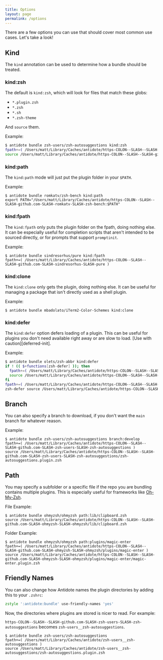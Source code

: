 ```yaml
---
title: Options
layout: page
permalink: /options
---
```


There are a few options you can use that should cover most common use cases. Let's take
a look!

## Kind

The `kind` annotation can be used to determine how a bundle should be treated.

### kind:zsh

The default is `kind:zsh`, which will look for files that match these globs:

- `*.plugin.zsh`
- `*.zsh`
- `*.sh`
- `*.zsh-theme`

And `source` them.

Example:

```zsh
$ antidote bundle zsh-users/zsh-autosuggestions kind:zsh
fpath+=( /Users/matt/Library/Caches/antidote/https-COLON--SLASH--SLASH-github.com-SLASH-zsh-users-SLASH-zsh-autosuggestions )
source /Users/matt/Library/Caches/antidote/https-COLON--SLASH--SLASH-github.com-SLASH-zsh-users-SLASH-zsh-autosuggestions/zsh-autosuggestions.plugin.zsh
```

### kind:path

The `kind:path` mode will just put the plugin folder in your `$PATH`.

Example:

```console
$ antidote bundle romkatv/zsh-bench kind:path
export PATH="/Users/matt/Library/Caches/antidote/https-COLON--SLASH--SLASH-github.com-SLASH-romkatv-SLASH-zsh-bench:$PATH"
```

### kind:fpath

The `kind:fpath` only puts the plugin folder on the fpath, doing nothing else. It can be
especially useful for completion scripts that aren't intended to be sourced directly, or
for prompts that support `promptinit`.

Example:

```console
$ antidote bundle sindresorhus/pure kind:fpath
fpath+=( /Users/matt/Library/Caches/antidote/https-COLON--SLASH--SLASH-github.com-SLASH-sindresorhus-SLASH-pure )
```

### kind:clone

The `kind:clone` only gets the plugin, doing nothing else. It can be useful for managing
a package that isn't directly used as a shell plugin.

Example:

```console
$ antidote bundle mbadolato/iTerm2-Color-Schemes kind:clone
```

### kind:defer

The `kind:defer` option defers loading of a plugin. This can be useful for plugins you
don't need available right away or are slow to load. [Use with caution][deferred-init].

Example:

```zsh
$ antidote bundle olets/zsh-abbr kind:defer
if ! (( $+functions[zsh-defer] )); then
  fpath+=( /Users/matt/Library/Caches/antidote/https-COLON--SLASH--SLASH-github.com-SLASH-romkatv-SLASH-zsh-defer )
  source /Users/matt/Library/Caches/antidote/https-COLON--SLASH--SLASH-github.com-SLASH-romkatv-SLASH-zsh-defer/zsh-defer.plugin.zsh
fi
fpath+=( /Users/matt/Library/Caches/antidote/https-COLON--SLASH--SLASH-github.com-SLASH-olets-SLASH-zsh-abbr )
zsh-defer source /Users/matt/Library/Caches/antidote/https-COLON--SLASH--SLASH-github.com-SLASH-olets-SLASH-zsh-abbr/zsh-abbr.plugin.zsh
```

## Branch

You can also specify a branch to download, if you don't want the `main` branch for
whatever reason.

Example:

```console
$ antidote bundle zsh-users/zsh-autosuggestions branch:develop
fpath+=( /Users/matt/Library/Caches/antidote/https-COLON--SLASH--SLASH-github.com-SLASH-zsh-users-SLASH-zsh-autosuggestions )
source /Users/matt/Library/Caches/antidote/https-COLON--SLASH--SLASH-github.com-SLASH-zsh-users-SLASH-zsh-autosuggestions/zsh-autosuggestions.plugin.zsh
```

## Path

You may specify a subfolder or a specific file if the repo you are bundling contains
multiple plugins. This is especially useful for frameworks like
[Oh-My-Zsh](https://github.com/ohmyzsh/ohmyzsh).

File Example:

```console
$ antidote bundle ohmyzsh/ohmyzsh path:lib/clipboard.zsh
source /Users/matt/Library/Caches/antidote/https-COLON--SLASH--SLASH-github.com-SLASH-ohmyzsh-SLASH-ohmyzsh/lib/clipboard.zsh
```

Folder Example:

```console
$ antidote bundle ohmyzsh/ohmyzsh path:plugins/magic-enter
fpath+=( /Users/matt/Library/Caches/antidote/https-COLON--SLASH--SLASH-github.com-SLASH-ohmyzsh-SLASH-ohmyzsh/plugins/magic-enter )
source /Users/matt/Library/Caches/antidote/https-COLON--SLASH--SLASH-github.com-SLASH-ohmyzsh-SLASH-ohmyzsh/plugins/magic-enter/magic-enter.plugin.zsh
```

## Friendly Names

You can also change how Antidote names the plugin directories by adding this to your
`.zshrc`:

```zsh
zstyle ':antidote:bundle' use-friendly-names 'yes'
```

Now, the directories where plugins are stored is nicer to read. For example:

`https-COLON--SLASH--SLASH-github.com-SLASH-zsh-users-SLASH-zsh-autosuggestions`
becomes `zsh-users__zsh-autosuggestions`.

```console
$ antidote bundle zsh-users/zsh-autosuggestions
fpath+=( /Users/matt/Library/Caches/antidote/zsh-users__zsh-autosuggestions )
source /Users/matt/Library/Caches/antidote/zsh-users__zsh-autosuggestions/zsh-autosuggestions.plugin.zsh
```
